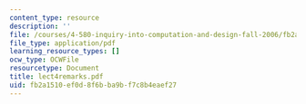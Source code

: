 ```yaml
---
content_type: resource
description: ''
file: /courses/4-580-inquiry-into-computation-and-design-fall-2006/fb2a1510ef0d8f6bba9bf7c8b4eaef27_lect4remarks.pdf
file_type: application/pdf
learning_resource_types: []
ocw_type: OCWFile
resourcetype: Document
title: lect4remarks.pdf
uid: fb2a1510-ef0d-8f6b-ba9b-f7c8b4eaef27
---
```

